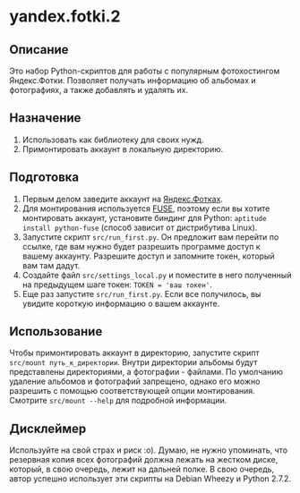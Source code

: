 # yandex.fotki.2

## Описание
Это набор Python-скриптов для работы с популярным фотохостингом Яндекс.Фотки.
Позволяет получать информацию об альбомах и фотографиях, а также добавлять и удалять их.

## Назначение
1. Использовать как библиотеку для своих нужд.
1. Примонтировать аккаунт в локальную директорию.

## Подготовка
1. Первым делом заведите аккаунт на [Яндекс.Фотках](http://fotki.yandex.ru/).
1. Для монтирования используется [FUSE](http://ru.wikipedia.org/wiki/Filesystem_in_Userspace), поэтому если вы хотите монтировать аккаунт, установите биндинг для Python: `aptitude install python-fuse` (способ зависит от дистрибутива Linux).
1. Запустите скрипт `src/run_first.py`. Он предложит вам перейти по ссылке, где вам нужно будет разрешить программе доступ к вашему аккаунту. Разрешите доступ и запомните токен, который вам там дадут.
1. Создайте файл `src/settings_local.py` и поместите в него полученный на предыдущем шаге токен: `TOKEN = 'ваш токен'`.
1. Еще раз запустите `src/run_first.py`. Если все получилось, вы увидите короткую информацию о вашем аккаунте.

## Использование
Чтобы примонтировать аккаунт в директорию, запустите скрипт `src/mount путь_к_директории`. Внутри директории альбомы будут представлены директориями, а фотографии - файлами.
По умолчанию удаление альбомов и фотографий запрещено, однако его можно разрешить с помощью соответствующей опции монтирования. Смотрите `src/mount --help` для подробной информации.

## Дисклеймер
Используйте на свой страх и риск :о). Думаю, не нужно упоминать, что резервная копия всех фотографий должна лежать на жестком диске, который, в свою очередь, лежит на дальней полке.
В свою очередь, автор успешно использует эти скрипты на Debian Wheezy и Python 2.7.2.
